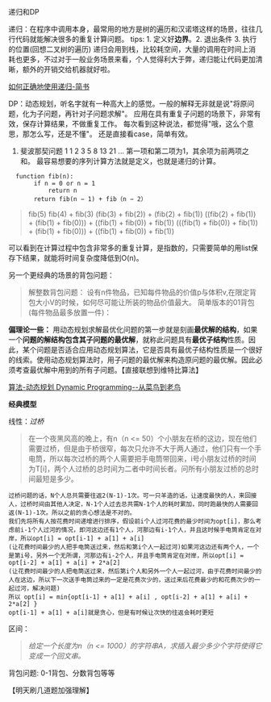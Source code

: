 递归和DP

递归：在程序中调用本身，最常用的地方是树的遍历和汉诺塔这样的场景，往往几行代码就能解决很多的重复计算问题。
tips: 1. 定义好**边界**。2. 退出条件 3. 执行的位置(回想二叉树的遍历)
递归会用到栈，比较耗空间，大量的调用在时间上消耗也更多，不过对于一般业务场景来看，个人觉得利大于弊，递归能让代码更加清晰，额外的开销交给机器就好啦。

[如何正确地使用递归-简书](https://www.jianshu.com/p/d89a6238ae95)

DP：动态规划，听名字就有一种高大上的感觉。一般的解释无非就是说"将原问题，化为子问题，再针对子问题求解"。
应用在具有重复子问题的场景下，非常有效，保存计算结果，不做重复工作。
每次看到这种说法，都觉得"哦，这么个意思，那怎么写，还是不懂"。
还是直接看case，简单有效。
1. 斐波那契问题
1 1 2 3 5 8 13 21 ... 第一项和第二项为1，其余项为前两项之和。
最容易想要的序列计算方法就是定义，也就是递归的计算。
```
  function fib(n):
       if n = 0 or n = 1
           return n
       return fib(n − 1) + fib（n − 2）
```
>fib(5)
fib(4) + fib(3)
(fib(3) + fib(2)) + (fib(2) + fib(1))
((fib(2) + fib(1)) + (fib(1) + fib(0))) + ((fib(1) + fib(0)) + fib(1))
(((fib(1) + fib(0)) + fib(1)) + (fib(1) + fib(0))) + ((fib(1) + fib(0)) + fib(1))

可以看到在计算过程中包含非常多的重复计算，是指数的，只需要简单的用list保存下结果，就能将时间复杂度降低到O(n)。

另一个更经典的场景的背包问题：
> 解整数背包问题： 设有n件物品，已知每件物品的价值p与体积v,在限定背包大小V的时候，如何尽可能让所装的物品价值最大。
简单版本的01背包(每件物品最多放置一件)：


**偏理论一些：**
用动态规划求解最优化问题的第一步就是刻画**最优解的结构**，如果一个**问题的解结构包含其子问题的最优解**，就称此问题具有**最优子结构**性质。因此，某个问题是否适合应用动态规划算法，它是否具有最优子结构性质是一个很好的线索。使用动态规划算法时，用子问题的最优解来构造原问题的最优解。因此必须考查最优解中用到的所有子问题。【直接联想到维特比算法】


[算法-动态规划 Dynamic Programming--从菜鸟到老鸟](https://blog.csdn.net/u013309870/article/details/75193592)

**经典模型**

线性：*过桥*
>在一个夜黑风高的晚上，有n（n <= 50）个小朋友在桥的这边，现在他们需要过桥，但是由于桥很窄，每次只允许不大于两人通过，他们只有一个手电筒，所以每次过桥的两个人需要把手电筒带回来，i号小朋友过桥的时间为T[i]，两个人过桥的总时间为二者中时间长者。问所有小朋友过桥的总时间最短是多少。
```
过桥问题的话，N个人总共需要往返2(N-1)-1次。可一只羊造的话，让速度最快的人，来回接人，过桥时间由其他人决定，N-1个人过去总共需N-1个人的耗时累加，同时跑最快的人需要回返(N-1)-1次。所以之前的贪心想法是不对的。
我们先将所有人按花费时间递增进行排序，假设前i个人过河花费的最少时间为opt[i]，那么考虑前i-1个人过河的情况，即河这边还有1个人，河那边有i-1个人，并且这时候手电筒肯定在对岸，所以opt[i] = opt[i-1] + a[1] + a[i] 
(让花费时间最少的人把手电筒送过来，然后和第i个人一起过河)如果河这边还有两个人，一个是第i号，另外一个无所谓，河那边有i-2个人，并且手电筒肯定在对岸，所以opt[i] = opt[i-2] + a[1] + a[i] + 2*a[2]
(让花费时间最少的人把电筒送过来，然后第i个人和另外一个人一起过河，由于花费时间最少的人在这边，所以下一次送手电筒过来的一定是花费次少的，送过来后花费最少的和花费次少的一起过河，解决问题) 
所以 opt[i] = min{opt[i-1] + a[1] + a[i] , opt[i-2] + a[1] + a[i] + 2*a[2] }
opt[i-1] + a[1] + a[i]就是贪心，但是有时候让次快的往返会耗时更短
```

区间：
>*给定一个长度为n（n <= 1000）的字符串A，求插入最少多少个字符使得它变成一个回文串。*

背包问题: 0-1背包、分数背包等等

【明天刷几道题加强理解】

